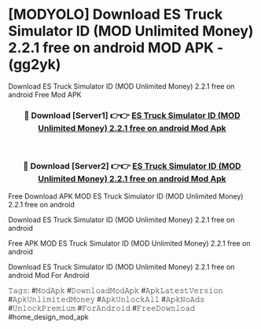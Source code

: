 # [MODYOLO] Download ES Truck Simulator ID (MOD Unlimited Money) 2.2.1 free on android MOD APK - (gg2yk)
Download ES Truck Simulator ID (MOD Unlimited Money) 2.2.1 free on android Free Mod APK

<div align="center">
<h3>🔴 Download [Server1] 👉👉 <a href="https://apk-comot.site?title=ES_Truck_Simulator_ID_(MOD_Unlimited_Money)_2.2.1_free_on_android">ES Truck Simulator ID (MOD Unlimited Money) 2.2.1 free on android Mod Apk</a></h3><br>

<h3>🔴 Download [Server2] 👉👉 <a href="https://apk-comot.site?title=ES_Truck_Simulator_ID_(MOD_Unlimited_Money)_2.2.1_free_on_android">ES Truck Simulator ID (MOD Unlimited Money) 2.2.1 free on android Mod Apk</a></h3>
</div>


Free Download APK MOD ES Truck Simulator ID (MOD Unlimited Money) 2.2.1 free on android

Download ES Truck Simulator ID (MOD Unlimited Money) 2.2.1 free on android 

Free APK MOD ES Truck Simulator ID (MOD Unlimited Money) 2.2.1 free on android 

Download ES Truck Simulator ID (MOD Unlimited Money) 2.2.1 free on android Mod For Android

𝚃𝚊𝚐𝚜: #𝙼𝚘𝚍𝙰𝚙𝚔 #𝙳𝚘𝚠𝚗𝚕𝚘𝚊𝚍𝙼𝚘𝚍𝙰𝚙𝚔 #𝙰𝚙𝚔𝙻𝚊𝚝𝚎𝚜𝚝𝚅𝚎𝚛𝚜𝚒𝚘𝚗 #𝙰𝚙𝚔𝚄𝚗𝚕𝚒𝚖𝚒𝚝𝚎𝚍𝙼𝚘𝚗𝚎𝚢 #𝙰𝚙𝚔𝚄𝚗𝚕𝚘𝚌𝚔𝙰𝚕𝚕 #𝙰𝚙𝚔𝙽𝚘𝙰𝚍𝚜 #𝚄𝚗𝚕𝚘𝚌𝚔𝙿𝚛𝚎𝚖𝚒𝚞𝚖 #𝙵𝚘𝚛𝙰𝚗𝚍𝚛𝚘𝚒𝚍 #𝙵𝚛𝚎𝚎𝙳𝚘𝚠𝚗𝚕𝚘𝚊𝚍 #home_design_mod_apk